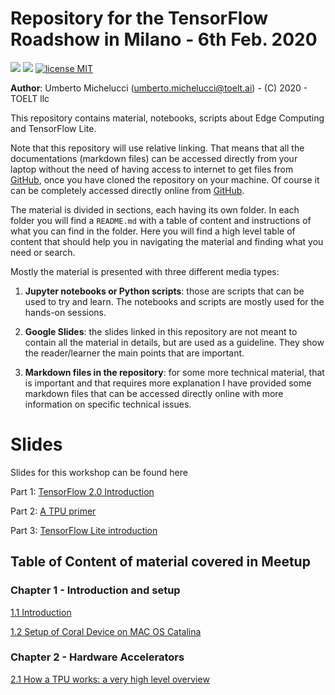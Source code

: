 # Repository for the TensorFlow Roadshow in Milano - 6th Feb. 2020

![](https://img.shields.io/badge/dependencies-TensorFlow20-blue)
![](https://img.shields.io/badge/dependencies-Jupyter-red)
[![license MIT](https://img.shields.io/badge/license-MIT-green.svg)](https://opensource.org/licenses/MIT)
<!--![](https://img.shields.io/github/forks/toelt-lcc/Bootcamp-Deep-Learning-on-Edge-Devices?label=Fork)
![](https://img.shields.io/github/last-commit/toelt-Michelucci/Bootcamp-Deep-Learning-on-Edge-Devices.svg)
![](https://img.shields.io/github/stars/michelucci/oreilly-london-ai.svg)
![](https://img.shields.io/github/issues/michelucci/oreilly-london-ai.svg)-->

**Author**: Umberto Michelucci (umberto.michelucci@toelt.ai) - (C) 2020 - TOELT llc

This repository contains material, notebooks, scripts about Edge Computing and TensorFlow Lite.

Note that this repository will use relative linking. That means that
all the documentations (markdown files) can be accessed directly
from your laptop without the need of having access to internet
to get files from [GitHub](https://github.com/michelucci/Edge-computing-with-TensorFlow), once you have cloned the repository
on your machine. Of course it can be completely accessed directly
online from [GitHub](https://github.com/michelucci/Edge-computing-with-TensorFlow).

The material is divided in sections, each having its own folder.
In each folder you will find a `README.md` with a table of content and instructions of what you can find in the folder. Here you will find a high level table of content that should help you in navigating the material and finding what you need or search.

Mostly the material is presented with three different media types:

1. **Jupyter notebooks or Python scripts**:  those are scripts that can
be used to try and learn. The notebooks and scripts are mostly used for
the hands-on sessions.

2. **Google Slides**: the slides linked in this repository are not meant
to contain all the material in details, but are used as a guideline.
They show the reader/learner the main points that are important.

3. **Markdown files in the repository**: for some more technical material,
that is important and that requires more explanation I have provided
some markdown files that can be accessed directly online with more information
on specific technical issues.

# Slides

Slides for this workshop can be found here

Part 1: [TensorFlow 2.0 Introduction](https://docs.google.com/presentation/d/1x5hCQOkgXsTvWOVwU6Kf3tn1RxPY14kObxz9pR7q1GQ/edit#slide=id.g6d95d55f5c_0_1150)

Part 2: [A TPU primer](https://docs.google.com/presentation/d/1itxw8EGG-K0LI-jrczWfZnWcsWM2a4zBkqGukVQ5QNw/edit?usp=sharing)

Part 3: [TensorFlow Lite introduction](https://docs.google.com/presentation/d/1tyHy5kmu-f2vq4gcT-ny9eQVxk4BqL6scFRtfeFbtDw/edit?usp=sharing)


## Table of Content of material covered in Meetup

### Chapter 1 - Introduction and setup

[1.1 Introduction](1-Introduction/1-1-Introduction.md)

[1.2 Setup of Coral Device on MAC OS Catalina](1-Introduction/1-2-Setup-of-Coral-Catalina.md)



### Chapter 2 - Hardware Accelerators


[2.1 How a TPU works: a very high level overview](2-Hardware_Accelerators/2-1-TPU.md)
